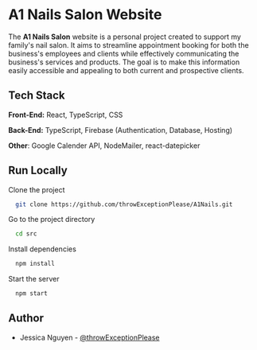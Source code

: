 
# A1 Nails Salon Website

The **A1 Nails Salon** website is a personal project created to support my family's nail salon. It aims to streamline appointment booking for both the business's employees and clients while effectively communicating the business's services and products. The goal is to make this information easily accessible and appealing to both current and prospective clients.
## Tech Stack

**Front-End:** React, TypeScript, CSS

**Back-End:** TypeScript, Firebase (Authentication, Database, Hosting)

**Other**: Google Calender API, NodeMailer, react-datepicker


## Run Locally

Clone the project

```bash
  git clone https://github.com/throwExceptionPlease/A1Nails.git
```

Go to the project directory

```bash
  cd src
```

Install dependencies

```bash
  npm install
```

Start the server

```bash
  npm start
```


## Author

- Jessica Nguyen - [@throwExceptionPlease](https://github.com/throwExceptionPlease)